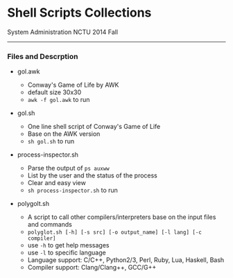 Shell Scripts Collections
===

System Administration NCTU 2014 Fall

---

### Files and Descrption

+ gol.awk
    + Conway's Game of Life by AWK
    + default size 30x30
    + `awk -f gol.awk` to run

+ gol.sh
    + One line shell script of Conway's Game of Life
    + Base on the AWK version
    + `sh gol.sh` to run

+ process-inspector.sh
    + Parse the output of `ps auxww`
    + List by the user and the status of the process
    + Clear and easy view
    + `sh process-inspector.sh` to run

+ polygolt.sh
    + A script to call other compilers/interpreters base on the input files and commands
    + `polyglot.sh [-h] [-s src] [-o output_name] [-l lang] [-c compiler]`
    + use `-h` to get help messages
    + use `-l` to specific language
    + Language support: C/C++, Python2/3, Perl, Ruby, Lua, Haskell, Bash
    + Compiler support: Clang/Clang++, GCC/G++
